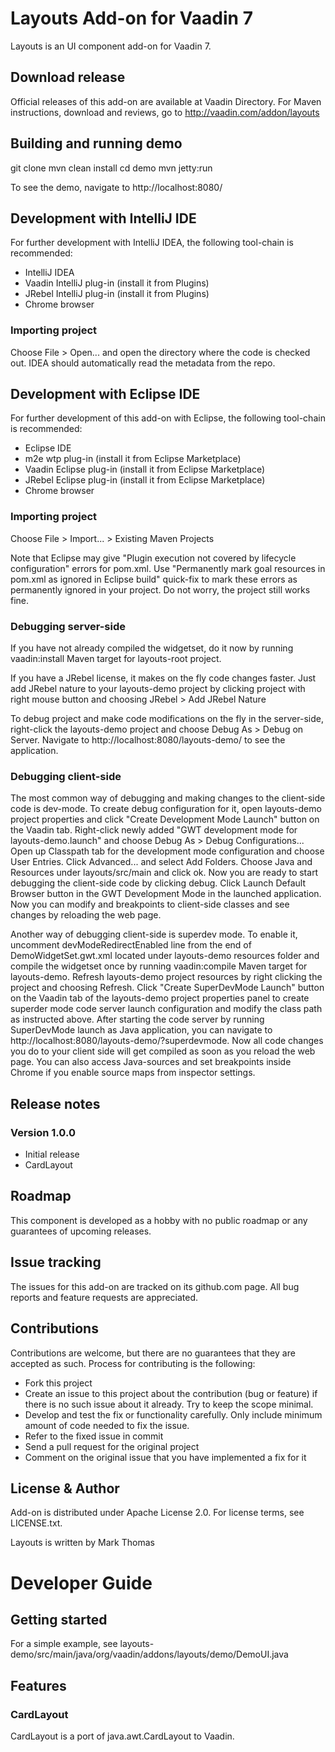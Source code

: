 # Layouts Add-on for Vaadin 7

Layouts is an UI component add-on for Vaadin 7.

## Download release

Official releases of this add-on are available at Vaadin Directory. For Maven instructions, download and reviews, go to http://vaadin.com/addon/layouts

## Building and running demo

git clone <url of the Layouts repository>
mvn clean install
cd demo
mvn jetty:run

To see the demo, navigate to http://localhost:8080/

## Development with IntelliJ IDE

For further development with IntelliJ IDEA, the following tool-chain is recommended:
- IntelliJ IDEA
- Vaadin IntelliJ plug-in (install it from Plugins)
- JRebel IntelliJ plug-in (install it from Plugins)
- Chrome browser

### Importing project

Choose File > Open... and open the directory where the code is checked out.  IDEA should automatically read the metadata from the repo.

## Development with Eclipse IDE

For further development of this add-on with Eclipse, the following tool-chain is recommended:
- Eclipse IDE
- m2e wtp plug-in (install it from Eclipse Marketplace)
- Vaadin Eclipse plug-in (install it from Eclipse Marketplace)
- JRebel Eclipse plug-in (install it from Eclipse Marketplace)
- Chrome browser

### Importing project

Choose File > Import... > Existing Maven Projects

Note that Eclipse may give "Plugin execution not covered by lifecycle configuration" errors for pom.xml. Use "Permanently mark goal resources in pom.xml as ignored in Eclipse build" quick-fix to mark these errors as permanently ignored in your project. Do not worry, the project still works fine.

### Debugging server-side

If you have not already compiled the widgetset, do it now by running vaadin:install Maven target for layouts-root project.

If you have a JRebel license, it makes on the fly code changes faster. Just add JRebel nature to your layouts-demo project by clicking project with right mouse button and choosing JRebel > Add JRebel Nature

To debug project and make code modifications on the fly in the server-side, right-click the layouts-demo project and choose Debug As > Debug on Server. Navigate to http://localhost:8080/layouts-demo/ to see the application.

### Debugging client-side

The most common way of debugging and making changes to the client-side code is dev-mode. To create debug configuration for it, open layouts-demo project properties and click "Create Development Mode Launch" button on the Vaadin tab. Right-click newly added "GWT development mode for layouts-demo.launch" and choose Debug As > Debug Configurations... Open up Classpath tab for the development mode configuration and choose User Entries. Click Advanced... and select Add Folders. Choose Java and Resources under layouts/src/main and click ok. Now you are ready to start debugging the client-side code by clicking debug. Click Launch Default Browser button in the GWT Development Mode in the launched application. Now you can modify and breakpoints to client-side classes and see changes by reloading the web page.

Another way of debugging client-side is superdev mode. To enable it, uncomment devModeRedirectEnabled line from the end of DemoWidgetSet.gwt.xml located under layouts-demo resources folder and compile the widgetset once by running vaadin:compile Maven target for layouts-demo. Refresh layouts-demo project resources by right clicking the project and choosing Refresh. Click "Create SuperDevMode Launch" button on the Vaadin tab of the layouts-demo project properties panel to create superder mode code server launch configuration and modify the class path as instructed above. After starting the code server by running SuperDevMode launch as Java application, you can navigate to http://localhost:8080/layouts-demo/?superdevmode. Now all code changes you do to your client side will get compiled as soon as you reload the web page. You can also access Java-sources and set breakpoints inside Chrome if you enable source maps from inspector settings.


## Release notes

### Version 1.0.0
- Initial release
- CardLayout

## Roadmap

This component is developed as a hobby with no public roadmap or any guarantees of upcoming releases.

## Issue tracking

The issues for this add-on are tracked on its github.com page. All bug reports and feature requests are appreciated.

## Contributions

Contributions are welcome, but there are no guarantees that they are accepted as such. Process for contributing is the following:
- Fork this project
- Create an issue to this project about the contribution (bug or feature) if there is no such issue about it already. Try to keep the scope minimal.
- Develop and test the fix or functionality carefully. Only include minimum amount of code needed to fix the issue.
- Refer to the fixed issue in commit
- Send a pull request for the original project
- Comment on the original issue that you have implemented a fix for it

## License & Author

Add-on is distributed under Apache License 2.0. For license terms, see LICENSE.txt.

Layouts is written by Mark Thomas

# Developer Guide

## Getting started

For a simple example, see layouts-demo/src/main/java/org/vaadin/addons/layouts/demo/DemoUI.java

## Features

### CardLayout

CardLayout is a port of java.awt.CardLayout to Vaadin.
